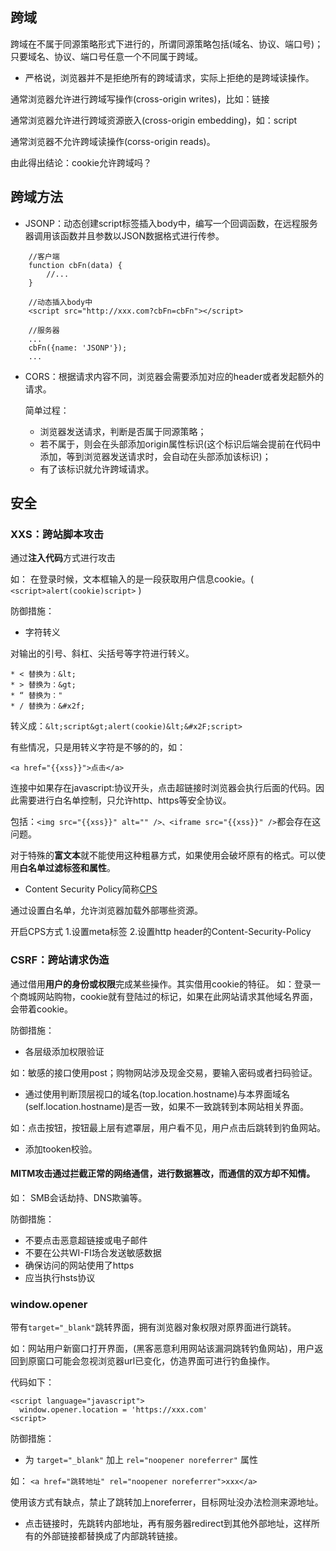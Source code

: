 ## 跨域
跨域在不属于同源策略形式下进行的，所谓同源策略包括(域名、协议、端口号)；只要域名、协议、端口号任意一个不同属于跨域。
* 严格说，浏览器并不是拒绝所有的跨域请求，实际上拒绝的是跨域读操作。

通常浏览器允许进行跨域写操作(cross-origin writes)，比如：链接

通常浏览器允许进行跨域资源嵌入(cross-origin embedding)，如：script

通常浏览器不允许跨域读操作(corss-origin reads)。

由此得出结论：cookie允许跨域吗？

## 跨域方法

* JSONP：动态创建script标签插入body中，编写一个回调函数，在远程服务器调用该函数并且参数以JSON数据格式进行传参。

```
	//客户端
	function cbFn(data) {
		//...
	}

	//动态插入body中
	<script src="http://xxx.com?cbFn=cbFn"></script>

```

```
	//服务器
	...
	cbFn({name: 'JSONP'});
	...

```

* CORS：根据请求内容不同，浏览器会需要添加对应的header或者发起额外的请求。

	简单过程：
	* 浏览器发送请求，判断是否属于同源策略；
	* 若不属于，则会在头部添加origin属性标识(这个标识后端会提前在代码中添加，等到浏览器发送请求时，会自动在头部添加该标识)；
	* 有了该标识就允许跨域请求。

## 安全 

### **XXS：跨站脚本攻击**
通过**注入代码**方式进行攻击

如： 在登录时候，文本框输入的是一段获取用户信息cookie。( `<script>alert(cookie)script>` )

防御措施：

* 字符转义

对输出的引号、斜杠、尖括号等字符进行转义。
```
* < 替换为：&lt; 
* > 替换为：&gt; 
* “ 替换为："
* / 替换为：&#x2f;
```
转义成：`&lt;script&gt;alert(cookie)&lt;&#x2F;script>`

有些情况，只是用转义字符是不够的的，如：

`<a href="{{xss}}">点击</a> `

连接中如果存在javascript:协议开头，点击超链接时浏览器会执行后面的代码。因此需要进行白名单控制，只允许http、https等安全协议。

包括：`<img src="{{xss}}" alt="" />、<iframe src="{{xss}}" />`都会存在这问题。

对于特殊的**富文本**就不能使用这种粗暴方式，如果使用会破坏原有的格式。可以使用**白名单过滤标签和属性**。

* Content Security Policy简称[CPS](https://developer.mozilla.org/en-US/docs/Web/HTTP/Headers/Content-Security-Policy)

通过设置白名单，允许浏览器加载外部哪些资源。

开启CPS方式
	1.设置meta标签
	2.设置http header的Content-Security-Policy
<br />
### **CSRF：跨站请求伪造**

通过借用**用户的身份或权限**完成某些操作。其实借用cookie的特征。
如：登录一个商城网站购物，cookie就有登陆过的标记，如果在此网站请求其他域名界面，会带着cookie。

防御措施：
* 各层级添加权限验证

如：敏感的接口使用post；购物网站涉及现金交易，要输入密码或者扫码验证。

* 通过使用判断顶层视口的域名(top.location.hostname)与本界面域名(self.location.hostname)是否一致，如果不一致跳转到本网站相关界面。

如：点击按钮，按钮最上层有遮罩层，用户看不见，用户点击后跳转到钓鱼网站。

* 添加tooken校验。


#### MITM攻击通过**拦截正常的网络通信**，进行数据篡改，而通信的双方却不知情。

如： SMB会话劫持、DNS欺骗等。

防御措施：
* 不要点击恶意超链接或电子邮件
* 不要在公共WI-FI场合发送敏感数据
* 确保访问的网站使用了https
* 应当执行hsts协议


### window.opener

带有`target="_blank"`跳转界面，拥有浏览器对象权限对原界面进行跳转。

如：网站用户新窗口打开界面，(黑客恶意利用网站该漏洞跳转钓鱼网站)，用户返回到原窗口可能会忽视浏览器url已变化，仿造界面可进行钓鱼操作。

代码如下：
```
<script language="javascript">
  window.opener.location = 'https://xxx.com'
<script> 
```

防御措施：

* 为 `target="_blank"` 加上 `rel="noopener noreferrer"` 属性

如： `<a href="跳转地址" rel="noopener noreferrer">xxx</a>`

使用该方式有缺点，禁止了跳转加上noreferrer，目标网址没办法检测来源地址。

* 点击链接时，先跳转内部地址，再有服务器redirect到其他外部地址，这样所有的外部链接都替换成了内部跳转链接。

